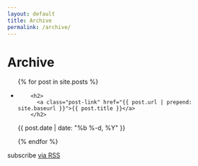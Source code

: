 ```yaml
---
layout: default
title: Archive
permalink: /archive/
---
```


<div class="home">

  <h1 class="page-heading">Archive</h1>

  <ul class="post-list">
    {% for post in site.posts %}
      <li>
        

        <h2>
          <a class="post-link" href="{{ post.url | prepend: site.baseurl }}">{{ post.title }}</a>
        </h2>
<span class="post-meta">{{ post.date | date: "%b %-d, %Y" }}</span>
      </li>
    {% endfor %}
  </ul>

  <p class="rss-subscribe">subscribe <a href="{{ "/feed.xml" | prepend: site.baseurl }}">via RSS</a></p>

</div>
